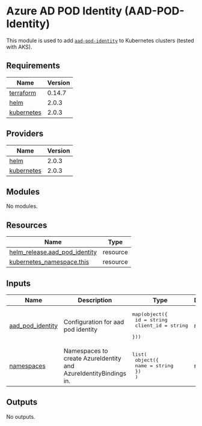 # Azure AD POD Identity (AAD-POD-Identity)

This module is used to add [`aad-pod-identity`](https://github.com/Azure/aad-pod-identity) to Kubernetes clusters (tested with AKS).

## Requirements

| Name | Version |
|------|---------|
| <a name="requirement_terraform"></a> [terraform](#requirement\_terraform) | 0.14.7 |
| <a name="requirement_helm"></a> [helm](#requirement\_helm) | 2.0.3 |
| <a name="requirement_kubernetes"></a> [kubernetes](#requirement\_kubernetes) | 2.0.3 |

## Providers

| Name | Version |
|------|---------|
| <a name="provider_helm"></a> [helm](#provider\_helm) | 2.0.3 |
| <a name="provider_kubernetes"></a> [kubernetes](#provider\_kubernetes) | 2.0.3 |

## Modules

No modules.

## Resources

| Name | Type |
|------|------|
| [helm_release.aad_pod_identity](https://registry.terraform.io/providers/hashicorp/helm/2.0.3/docs/resources/release) | resource |
| [kubernetes_namespace.this](https://registry.terraform.io/providers/hashicorp/kubernetes/2.0.3/docs/resources/namespace) | resource |

## Inputs

| Name | Description | Type | Default | Required |
|------|-------------|------|---------|:--------:|
| <a name="input_aad_pod_identity"></a> [aad\_pod\_identity](#input\_aad\_pod\_identity) | Configuration for aad pod identity | <pre>map(object({<br>    id        = string<br>    client_id = string<br>  }))</pre> | n/a | yes |
| <a name="input_namespaces"></a> [namespaces](#input\_namespaces) | Namespaces to create AzureIdentity and AzureIdentityBindings in. | <pre>list(<br>    object({<br>      name = string<br>    })<br>  )</pre> | n/a | yes |

## Outputs

No outputs.
